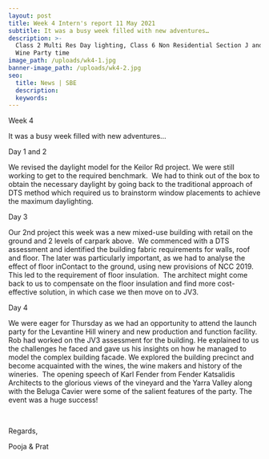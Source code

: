 ```yaml
---
layout: post
title: Week 4 Intern's report 11 May 2021
subtitle: It was a busy week filled with new adventures…
description: >-
  Class 2 Multi Res Day lighting, Class 6 Non Residential Section J and Classy
  Wine Party time
image_path: /uploads/wk4-1.jpg
banner-image_path: /uploads/wk4-2.jpg
seo:
  title: News | SBE
  description:
  keywords:
---
```

Week 4

It was a busy week filled with new adventures…

Day 1 and 2

We revised the daylight model for the Keilor Rd project. We were still working to get to the required benchmark.&nbsp; We had to think out of the box to obtain the necessary daylight by going back to the traditional approach of DTS method which required us to brainstorm window placements to achieve the maximum daylighting.

Day 3

Our 2nd project this week was a new mixed-use building with retail on the ground and 2 levels of carpark above. &nbsp;We commenced with a DTS assessment and identified the building fabric requirements for walls, roof and floor. The later was particularly important, as we had to analyse the effect of floor inContact to the ground, using new provisions of NCC 2019. This led to the requirement of floor insulation.&nbsp; The architect might come back to us to compensate on the floor insulation and find more cost-effective solution, in which case we then move on to JV3.&nbsp;&nbsp;

Day 4

We were eager for Thursday as we had an opportunity to attend the launch party for the Levantine Hill winery and new production and function facility.&nbsp; Rob had worked on the JV3 assessment for the building. He explained to us the challenges he faced and gave us his insights on how he managed to model the complex building facade. We explored the building precinct and become acquainted with the wines, the wine makers and history of the wineries.&nbsp; The opening speech of Karl Fender from Fender Katsalidis Architects to the glorious views of the vineyard and the Yarra Valley along with the Beluga Cavier were some of the salient features of the party. The event was a huge success\!&nbsp;

&nbsp;

Regards,

Pooja & Prat&nbsp;
